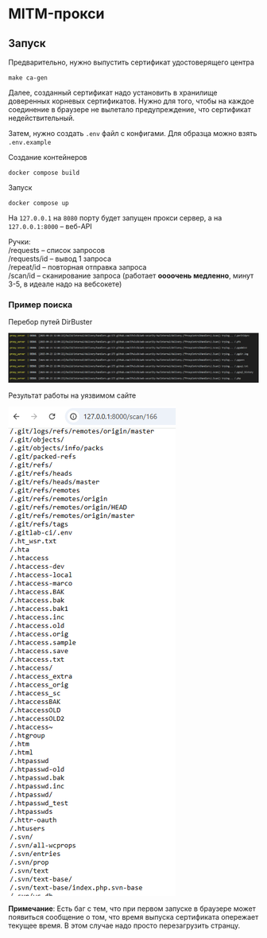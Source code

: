 # MITM-прокси

## Запуск

Предварительно, нужно выпустить сертификат удостоверящего центра  
```
make ca-gen
```

Далее, созданный сертификат надо установить в хранилище доверенных корневых сертификатов.
Нужно для того, чтобы на каждое соединение в браузере не вылетало предупреждение,
что сертификат недействительный.

Затем, нужно создать `.env` файл с конфигами. Для образца можно взять `.env.example`

Создание контейнеров
```
docker compose build
```

Запуск
```
docker compose up
```
На `127.0.0.1` на `8080` порту будет запущен прокси сервер,
а на `127.0.0.1:8000` – веб-API

Ручки:  
/requests – список запросов  
/requests/id – вывод 1 запроса  
/repeat/id – повторная отправка запроса  
/scan/id – сканирование запроса (работает **оооочень медленно**, минут 3-5, в идеале надо на вебсокете) 

### Пример поиска

Перебор путей DirBuster

![img](readme/dir_buster_1.png)

Результат работы на уязвимом сайте

![img](readme/dir_buster_2.png)

**Примечание**: Есть баг с тем, что при первом запуске в браузере может появиться сообщение
о том, что время выпуска сертификата опережает текущее время. В этом случае надо просто перезагрузить странцу.




